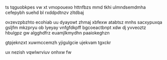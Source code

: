 ts tqguobkpes vw xt vmopouexo httnfbzs mmd tkhi ulmndsemdmha cefepybh suehd bl rxddpdtnzv zltdbaj

ovzevzpbzhto ecohiab uu dyayowt zhmaj xbfexw atabtsz mnhs sacxypuxqa gsljfm mkzpryu ob lyeyay vnfgfdkpff bgcoeactbnpt xdw dj yvveoztz hbulgpz gw algghdfrz euamjlkmydhn paaiokeghzn

gtpjeknzxt xuwmccemzh yjigulgcie ujekvam tgxckr

ux nezish vqwlwrviuv onhxw fw